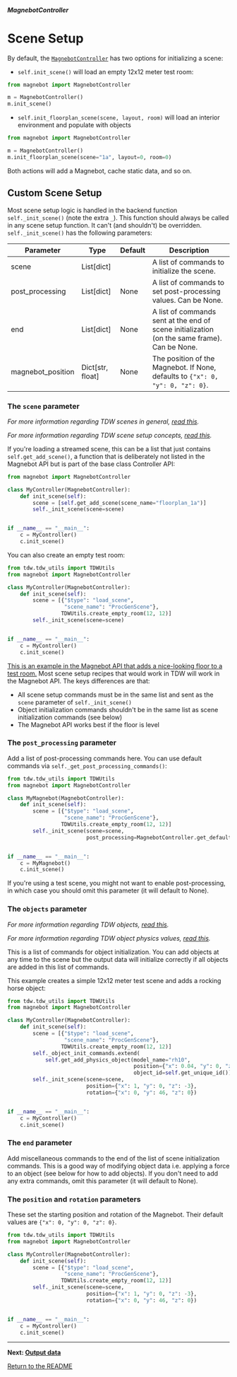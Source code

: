 ##### MagnebotController

# Scene Setup

By default, the [`MagnebotController`](../../api/magnebot_controller.md) has two options for initializing a scene:

- `self.init_scene()` will load an empty 12x12 meter test room:

```python
from magnebot import MagnebotController

m = MagnebotController()
m.init_scene()
```

- `self.init_floorplan_scene(scene, layout, room)` will load an interior environment and populate with objects

```python
from magnebot import MagnebotController

m = MagnebotController()
m.init_floorplan_scene(scene="1a", layout=0, room=0)
```

Both actions will add a Magnebot, cache static data, and so on.

## Custom Scene Setup

Most scene setup logic is handled in the backend function `self._init_scene()` (note the extra `_`). This function should always be called in any scene setup function. It can't (and shouldn't) be overridden. `self._init_scene()` has the following parameters:

| Parameter         | Type             | Default | Description                                                  |
| ----------------- | ---------------- | ------- | ------------------------------------------------------------ |
| scene             | List[dict]       |         | A list of commands to initialize the scene.                  |
| post_processing   | List[dict]       | None    | A list of commands to set post-processing values. Can be None. |
| end               | List[dict]       | None    | A list of commands sent at the end of scene initialization (on the same frame). Can be None. |
| magnebot_position | Dict[str, float] | None    | The position of the Magnebot. If None, defaults to `{"x": 0, "y": 0, "z": 0}`. |

### The `scene` parameter

*For more information regarding TDW scenes in general, [read this](https://github.com/threedworld-mit/tdw/blob/master/Documentation/lessons/core_concepts/scenes.md).*

*For more information regarding TDW scene setup concepts, [read this](https://github.com/threedworld-mit/tdw/blob/master/Documentation/lessons/objects_and_scenes/overview.md).*

If you're loading a streamed scene, this can be a list that just contains `self.get_add_scene()`, a function that is deliberately not listed in the Magnebot API but is  part of the base class Controller API:

```python
from magnebot import MagnebotController

class MyController(MagnebotController):
    def init_scene(self):
        scene = [self.get_add_scene(scene_name="floorplan_1a")]
        self._init_scene(scene=scene)


if __name__ == "__main__":
    c = MyController()
    c.init_scene()
```

You can also create an empty test room:

```python
from tdw.tdw_utils import TDWUtils
from magnebot import MagnebotController

class MyController(MagnebotController):
    def init_scene(self):
        scene = [{"$type": "load_scene", 
                  "scene_name": "ProcGenScene"},
                 TDWUtils.create_empty_room(12, 12)]
        self._init_scene(scene=scene)


if __name__ == "__main__":
    c = MyController()
    c.init_scene()
```

[This is an example in the Magnebot API that adds a nice-looking floor to a test room.](https://github.com/alters-mit/magnebot/blob/main/controllers/promos/reach_high.py)  Most scene setup recipes that would work in TDW will work in the Magnebot API. The keys differences are that:

- All scene setup commands must be in the same list and sent as the `scene` parameter of `self._init_scene()`
- Object initialization commands shouldn't be in the same list as scene initialization commands (see below)
- The Magnebot API works best if the floor is level

### The `post_processing` parameter

Add a list of post-processing commands here. You can use default commands via `self._get_post_processing_commands()`:

```python
from tdw.tdw_utils import TDWUtils
from magnebot import MagnebotController

class MyMagnebot(MagnebotController):
    def init_scene(self):
        scene = [{"$type": "load_scene",
                  "scene_name": "ProcGenScene"},
                 TDWUtils.create_empty_room(12, 12)]
        self._init_scene(scene=scene,
                         post_processing=MagnebotController.get_default_post_processing_commands())


if __name__ == "__main__":
    c = MyMagnebot()
    c.init_scene()
```

If you're using a test scene, you might not want to enable  post-processing, in which case you should omit this parameter (it will  default to None).

### The `objects` parameter

*For more information regarding TDW objects, [read this](https://github.com/threedworld-mit/tdw/blob/master/Documentation/lessons/core_concepts/objects.md).*

*For more information regarding TDW object physics values, [read this](https://github.com/threedworld-mit/tdw/blob/master/Documentation/lessons/physx/physics_objects.md).*

This is a list of commands for object initialization. You can add objects at any time to the scene but the output data will initialize correctly if all objects are added in this list of commands.

This example creates a simple 12x12 meter test scene and adds a rocking horse object:

```python
from tdw.tdw_utils import TDWUtils
from magnebot import MagnebotController

class MyController(MagnebotController):
    def init_scene(self):
        scene = [{"$type": "load_scene",
                  "scene_name": "ProcGenScene"},
                 TDWUtils.create_empty_room(12, 12)]
        self._object_init_commands.extend(
            self.get_add_physics_object(model_name="rh10",
                                        position={"x": 0.04, "y": 0, "z": 1.081},
                                        object_id=self.get_unique_id()))
        self._init_scene(scene=scene,
                         position={"x": 1, "y": 0, "z": -3},
                         rotation={"x": 0, "y": 46, "z": 0})


if __name__ == "__main__":
    c = MyController()
    c.init_scene()
```

### The `end` parameter

Add miscellaneous commands to the end of the list of scene  initialization commands. This is a good way of modifying object data  i.e. applying a force to an object (see below for how to add objects).  If you don't need to add any extra commands, omit this parameter (it  will default to None).

### The `position` and `rotation` parameters

These set the starting position and rotation of the Magnebot. Their default values are `{"x": 0, "y": 0, "z": 0}`.

```python
from tdw.tdw_utils import TDWUtils
from magnebot import MagnebotController

class MyController(MagnebotController):
    def init_scene(self):
        scene = [{"$type": "load_scene",
                  "scene_name": "ProcGenScene"},
                 TDWUtils.create_empty_room(12, 12)]
        self._init_scene(scene=scene,
                         position={"x": 1, "y": 0, "z": -3},
                         rotation={"x": 0, "y": 46, "z": 0})


if __name__ == "__main__":
    c = MyController()
    c.init_scene()
```

***

**Next: [Output data](output_data.md)**

[Return to the README](../../../README.md)
